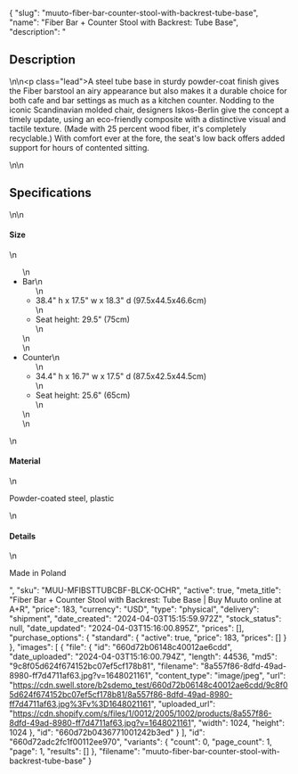 {
  "slug": "muuto-fiber-bar-counter-stool-with-backrest-tube-base",
  "name": "Fiber Bar + Counter Stool with Backrest: Tube Base",
  "description": "<h2>Description</h2>\n<!-- split -->\n<p class=\"lead\">A steel tube base in sturdy powder-coat finish gives the Fiber barstool an airy appearance but also makes it a durable choice for both cafe and bar settings as much as a kitchen counter. Nodding to the iconic Scandinavian molded chair, designers Iskos-Berlin give the concept a timely update, using an eco-friendly composite with a distinctive visual and tactile texture. (Made with 25 percent wood fiber, it's completely recyclable.) With comfort ever at the fore, the seat's low back offers added support for hours of contented sitting.</p>\n<!-- split -->\n<h2>Specifications</h2>\n<!-- split -->\n<h4>Size</h4>\n<ul>\n<li>Bar\n<ul>\n<li>38.4\" h x 17.5\" w x 18.3\" d (97.5x44.5x46.6cm)</li>\n<li>Seat height: 29.5\" (75cm)</li>\n</ul>\n</li>\n<li>Counter\n<ul>\n<li>34.4\" h x 16.7\" w x 17.5\" d (87.5x42.5x44.5cm)</li>\n<li>Seat height: 25.6\" (65cm)</li>\n</ul>\n</li>\n</ul>\n<h4>Material</h4>\n<p>Powder-coated steel, plastic</p>\n<h4>Details</h4>\n<p>Made in Poland</p>",
  "sku": "MUU-MFIBSTTUBCBF-BLCK-OCHR",
  "active": true,
  "meta_title": "Fiber Bar + Counter Stool with Backrest: Tube Base | Buy Muuto online at A+R",
  "price": 183,
  "currency": "USD",
  "type": "physical",
  "delivery": "shipment",
  "date_created": "2024-04-03T15:15:59.972Z",
  "stock_status": null,
  "date_updated": "2024-04-03T15:16:00.895Z",
  "prices": [],
  "purchase_options": {
    "standard": {
      "active": true,
      "price": 183,
      "prices": []
    }
  },
  "images": [
    {
      "file": {
        "id": "660d72b06148c40012ae6cdd",
        "date_uploaded": "2024-04-03T15:16:00.794Z",
        "length": 44536,
        "md5": "9c8f05d624f674152bc07ef5cf178b81",
        "filename": "8a557f86-8dfd-49ad-8980-ff7d4711af63.jpg?v=1648021161",
        "content_type": "image/jpeg",
        "url": "https://cdn.swell.store/b2sdemo_test/660d72b06148c40012ae6cdd/9c8f05d624f674152bc07ef5cf178b81/8a557f86-8dfd-49ad-8980-ff7d4711af63.jpg%3Fv%3D1648021161",
        "uploaded_url": "https://cdn.shopify.com/s/files/1/0012/2005/1002/products/8a557f86-8dfd-49ad-8980-ff7d4711af63.jpg?v=1648021161",
        "width": 1024,
        "height": 1024
      },
      "id": "660d72b0436771001242b3ed"
    }
  ],
  "id": "660d72adc2fc1f00112ee970",
  "variants": {
    "count": 0,
    "page_count": 1,
    "page": 1,
    "results": []
  },
  "filename": "muuto-fiber-bar-counter-stool-with-backrest-tube-base"
}